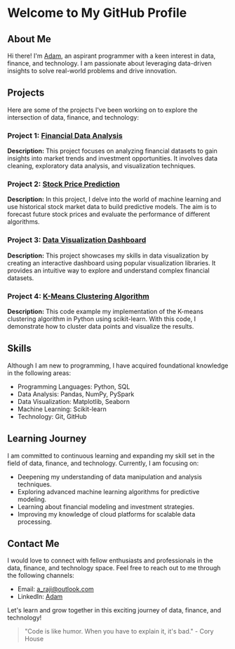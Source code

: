 # Welcome to My GitHub Profile

## About Me

Hi there! I'm [Adam](https://github.com/MorEnergy), an aspirant programmer with a keen interest in data, finance, and technology. I am passionate about leveraging data-driven insights to solve real-world problems and drive innovation.

## Projects

Here are some of the projects I've been working on to explore the intersection of data, finance, and technology:

### Project 1: [Financial Data Analysis](https://github.com/MorEnergy/Financial_data_analysis/tree/master)

**Description:** This project focuses on analyzing financial datasets to gain insights into market trends and investment opportunities. It involves data cleaning, exploratory data analysis, and visualization techniques.

### Project 2: [Stock Price Prediction](https://github.com/MorEnergy/stock_price_prediction/tree/master)

**Description:** In this project, I delve into the world of machine learning and use historical stock market data to build predictive models. The aim is to forecast future stock prices and evaluate the performance of different algorithms.

### Project 3: [Data Visualization Dashboard](https://github.com/MorEnergy/Finance_data_dashboard/tree/master)

**Description:** This project showcases my skills in data visualization by creating an interactive dashboard using popular visualization libraries. It provides an intuitive way to explore and understand complex financial datasets.

### Project 4: [K-Means Clustering Algorithm](https://github.com/MorEnergy/K_Means_Clustering)

**Description:** This code example my implementation of the K-means clustering algorithm in Python using scikit-learn. With this code, I demonstrate how to cluster data points and visualize the results.

## Skills

Although I am new to programming, I have acquired foundational knowledge in the following areas:

- Programming Languages: Python, SQL
- Data Analysis: Pandas, NumPy, PySpark
- Data Visualization: Matplotlib, Seaborn
- Machine Learning: Scikit-learn
- Technology: Git, GitHub

## Learning Journey

I am committed to continuous learning and expanding my skill set in the field of data, finance, and technology. Currently, I am focusing on:

- Deepening my understanding of data manipulation and analysis techniques.
- Exploring advanced machine learning algorithms for predictive modeling.
- Learning about financial modeling and investment strategies.
- Improving my knowledge of cloud platforms for scalable data processing.

## Contact Me

I would love to connect with fellow enthusiasts and professionals in the data, finance, and technology space. Feel free to reach out to me through the following channels:

- Email: [a_raji@outlook.com](mailto:a_raji@outlook.com)
- LinkedIn: [Adam](https://www.linkedin.com/in/adam-raji-/)

Let's learn and grow together in this exciting journey of data, finance, and technology!

> "Code is like humor. When you have to explain it, it's bad." - Cory House
